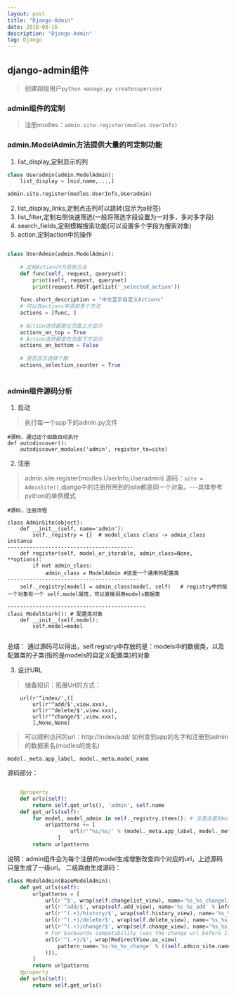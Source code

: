```yaml
---
layout: post
title: "Django-Admin"
date: 2018-08-16 
description: "Django-Admin"
tag: Django 
--- 
```

## django-admin组件

>创建超级用户`python manage.py createsuperuser`

### admin组件的定制
>注册modles：`admin.site.register(modles.UserInfo)`

### admin.ModelAdmin方法提供大量的可定制功能
1. list_display,定制显示的列

```python
class Useradmin(admin.ModelAdmin):
    list_display = [nid,name,...,]

admin.site.register(modles.UserInfo,Useradmin)

```
2. list_display_links,定制点击列可以跳转(显示为a标签)
3. list_filter,定制右侧快速筛选(一般将筛选字段设置为一对多，多对多字段)
4. search_fields,定制模糊搜索功能(可以设置多个字段为搜索对象)
5. action,定制action中的操作

```python

class UserAdmin(admin.ModelAdmin):
 
    # 定制Action行为具体方法
    def func(self, request, queryset):
        print(self, request, queryset)
        print(request.POST.getlist('_selected_action'))
 
    func.short_description = "中文显示自定义Actions"
    # 可以在actions中添加多个方法
    actions = [func, ] 
 
    # Action选项都是在页面上方显示
    actions_on_top = True
    # Action选项都是在页面下方显示
    actions_on_bottom = False
 
    # 是否显示选择个数
    actions_selection_counter = True
    
```


### admin组件源码分析
1. 启动
> 执行每一个app下的admin.py文件

```
#源码，通过这个函数自动执行
def autodiscover():
    autodiscover_modules('admin', register_to=site)
```

2. 注册
>admin.site.register(modles.UserInfo,Useradmin)
>源码：`site = AdminSite()`,django中的注册所用到的site都是同一个对象。---具体参考python的单例模式

```
#源码，注册流程

class AdminSite(object):
    def __init__(self, name='admin'):
        self._registry = {}  # model_class class -> admin_class instance
----------------------------------------
    def register(self, model_or_iterable, admin_class=None, **options):
        if not admin_class:
            admin_class = ModelAdmin #这是一个通用的配置类
------------------------------------------
    self._registry[model] = admin_class(model, self)   # registry中的每一个对象有一个 self.model属性，可以直接调用models数据类

-------------------------------------------- 
class ModelStark(): # 配置类对象
    def __init__(self,model):
        self.model=model


```

总结：
    通过源码可以得出，self.registry中存放的是：models中的数据类，以及配置类的子类(指的是models的自定义配置类)的对象
    
3. 设计URL
>储备知识：拓展Url的方式：

```
    url(r'^index/',([
        url(r'^add/$',view.xxx),
        url(r'^delete/$',view.xxx),
        url(r'^change/$',view.xxx),
        ],None,None)
```

>可以顺利访问的url：http://index/add/
>如何拿到app的名字和注册到admin的数据表名(modles的类名)

```
model._meta.app_label, model._meta.model_name
```

源码部分：

```python

    @property
    def urls(self):
        return self.get_urls(), 'admin', self.name
    def get_urls(self):
        for model, model_admin in self._registry.items(): # 注意这里的model，model_admin分别指的是什么
            urlpatterns += [
                    url(r'^%s/%s/' % (model._meta.app_label, model._meta.model_name), include(model_admin.urls)), # 此处是二级路由匹配
                ]
        return urlpatterns
```

说明：admin组件会为每个注册的model生成增删改查四个对应的url，上述源码只是生成了一级url。
二级路由生成源码：

```python
class ModelAdmin(BaseModelAdmin):
    def get_urls(self):
        urlpatterns = [
            url(r'^$', wrap(self.changelist_view), name='%s_%s_changelist' % info),
            url(r'^add/$', wrap(self.add_view), name='%s_%s_add' % info),
            url(r'^(.+)/history/$', wrap(self.history_view), name='%s_%s_history' % info),
            url(r'^(.+)/delete/$', wrap(self.delete_view), name='%s_%s_delete' % info),
            url(r'^(.+)/change/$', wrap(self.change_view), name='%s_%s_change' % info),
            # For backwards compatibility (was the change url before 1.9)
            url(r'^(.+)/$', wrap(RedirectView.as_view(
                pattern_name='%s:%s_%s_change' % ((self.admin_site.name,) + info)
            ))),
        ]
        return urlpatterns
    @property
    def urls(self):
        return self.get_urls()

```